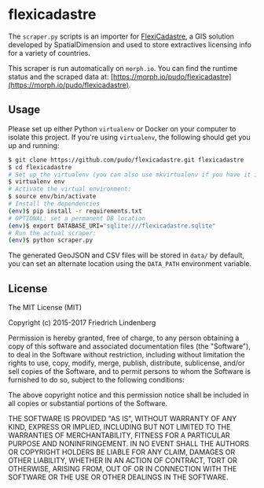 # flexicadastre

The ``scraper.py`` scripts is an importer for [FlexiCadastre](http://www.spatialdimension.com/Map-Portals), a GIS solution developed by SpatialDimension and used to store extractives licensing info for a variety of countries.

This scraper is run automatically on ``morph.io``. You can find the runtime status and the scraped data at: [https://morph.io/pudo/flexicadastre](https://morph.io/pudo/flexicadastre).

## Usage

Please set up either Python ``virtualenv`` or Docker on your computer to isolate this project. If you're using ``virtualenv``, the
following should get you up and running:

~~~~ bash
$ git clone https://github.com/pudo/flexicadastre.git flexicadastre
$ cd flexicadastre
# Set up the virtualenv (you can also use mkvirtualenv if you have it installed)
$ virtualenv env
# Activate the virtual environment:
$ source env/bin/activate
# Install the dependencies
(env)$ pip install -r requirements.txt
# OPTIONAL: set a permanent DB location
(env)$ export DATABASE_URI="sqlite:///flexicadastre.sqlite"
# Run the actual scraper:
(env)$ python scraper.py
~~~~

The generated GeoJSON and CSV files will be stored in ``data/`` by default, you can set an alternate location using the ``DATA_PATH`` environment variable.

## License

The MIT License (MIT)

Copyright (c) 2015-2017 Friedrich Lindenberg

Permission is hereby granted, free of charge, to any person obtaining a copy
of this software and associated documentation files (the "Software"), to deal
in the Software without restriction, including without limitation the rights
to use, copy, modify, merge, publish, distribute, sublicense, and/or sell
copies of the Software, and to permit persons to whom the Software is
furnished to do so, subject to the following conditions:

The above copyright notice and this permission notice shall be included in all
copies or substantial portions of the Software.

THE SOFTWARE IS PROVIDED "AS IS", WITHOUT WARRANTY OF ANY KIND, EXPRESS OR
IMPLIED, INCLUDING BUT NOT LIMITED TO THE WARRANTIES OF MERCHANTABILITY,
FITNESS FOR A PARTICULAR PURPOSE AND NONINFRINGEMENT. IN NO EVENT SHALL THE
AUTHORS OR COPYRIGHT HOLDERS BE LIABLE FOR ANY CLAIM, DAMAGES OR OTHER
LIABILITY, WHETHER IN AN ACTION OF CONTRACT, TORT OR OTHERWISE, ARISING FROM,
OUT OF OR IN CONNECTION WITH THE SOFTWARE OR THE USE OR OTHER DEALINGS IN THE
SOFTWARE.
